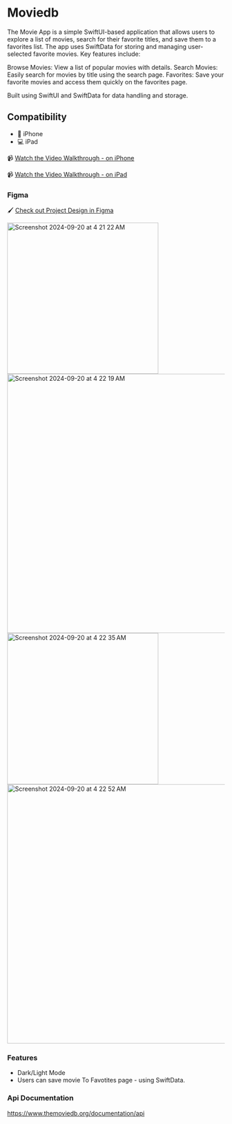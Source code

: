 # Moviedb 

The Movie App is a simple SwiftUI-based application that allows users to explore a list of movies, search for their favorite titles, and save them to a favorites list. The app uses SwiftData for storing and managing user-selected favorite movies. Key features include:

Browse Movies: View a list of popular movies with details.
Search Movies: Easily search for movies by title using the search page.
Favorites: Save your favorite movies and access them quickly on the favorites page.

Built using SwiftUI and SwiftData for data handling and storage.

## Compatibility
- 📱 iPhone
- 💻 iPad

📹 [Watch the Video Walkthrough - on iPhone](https://drive.google.com/file/d/1uKLdv5rtFgar30T-c27U-yVaJtAPuAL6/view?usp=sharing)

📹 [Watch the Video Walkthrough - on iPad](https://drive.google.com/file/d/1qjb8rjnBmkyC7a9X_SooW_DYn8pTWylz/view?usp=sharing)


### Figma

🖌️ [Check out Project Design in Figma](https://www.figma.com/design/wT2wVqgMAB7wsLo9CmRcHo/Movie?node-id=0-1&node-type=canvas)

<img width="350" alt="Screenshot 2024-09-20 at 4 21 22 AM" src="https://github.com/user-attachments/assets/67711463-b31c-44b4-a867-d6e6a96f64ce">

<img width="600" alt="Screenshot 2024-09-20 at 4 22 19 AM" src="https://github.com/user-attachments/assets/a5841ea4-9067-4bc8-9363-5878705e6b4c">
<img width="350" alt="Screenshot 2024-09-20 at 4 22 35 AM" src="https://github.com/user-attachments/assets/ffb7b557-8d13-4d1c-a5cd-5463f5d03114">

<img width="600" alt="Screenshot 2024-09-20 at 4 22 52 AM" src="https://github.com/user-attachments/assets/b03e1518-2139-4722-8c24-6f00398af90e">

### Features

- Dark/Light Mode
- Users can save movie To Favotites page - using SwiftData.

### Api Documentation

https://www.themoviedb.org/documentation/api

